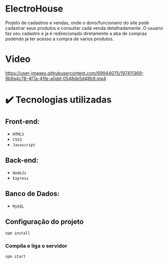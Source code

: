 # ElectroHouse

Projeto de cadastros e vendas, onde o dono/funcionario do site pode cadastrar seus produtos e consultar cada venda detalhadamente.
O usuario faz seu cadastro e ja é redirecionado diretamente a aba de compras podendo ja ter acesso a compra de varios produtos.

# Video

https://user-images.githubusercontent.com/69944075/197411369-9b9a4c78-4f7a-41fe-a0dd-0548de5d48b9.mp4

# ✔️ Tecnologias utilizadas

## Front-end:
- ``HTML5``
- ``CSS3``
- ``Javascript``

## Back-end:
- ``NodeJs``
- ``Express``

## Banco de Dados:
- ``MySQL``

## Configuração do projeto
```
npm install
```

### Compila e liga o servidor
```
npm start
```
